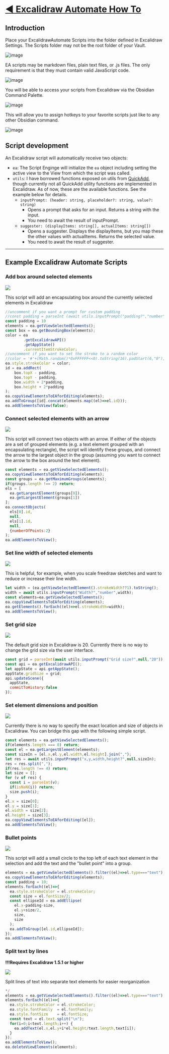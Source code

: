 # [◀ Excalidraw Automate How To](./readme.md)

## Introduction
Place your ExcalidrawAutomate Scripts into the folder defined in Excalidraw Settings. The Scripts folder may not be the root folder of your Vault.

![image](https://user-images.githubusercontent.com/14358394/145673547-b4f57d01-3643-40f9-abfd-14c3bfa5ab93.png)

EA scripts may be markdown files, plain text files, or .js files. The only requirement is that they must contain valid JavaScript code. 

![image](https://user-images.githubusercontent.com/14358394/145673674-bb59f227-8eea-43dc-83b8-4d750e1920a8.png)

You will be able to access your scripts from Excalidraw via the Obsidian Command Palette. 

![image](https://user-images.githubusercontent.com/14358394/145673652-6b1713e2-edc8-4bc8-8246-3f8df8a4b273.png)

This will allow you to assign hotkeys to your favorite scripts just like to any other Obsidian command. 

![image](https://user-images.githubusercontent.com/14358394/145673633-83b6c969-cead-429b-9721-fd047f980279.png)

## Script development
An Excalidraw script will automatically receive two objects:
- `ea`: The Script Enginge will initialize the `ea` object including setting the active view to the View from which the script was called.
- `utils`: I have borrowed functions exposed on utils from [QuickAdd](https://github.com/chhoumann/quickadd/blob/master/docs/QuickAddAPI.md), though currently not all QuickAdd utility functions are implemented in Excalidraw. As of now, these are the available functions. See the example below for details.
  - `inputPrompt: (header: string, placeholder?: string, value?: string)`
    - Opens a prompt that asks for an input. Returns a string with the input.
    - You need to await the result of inputPrompt. 
  - `suggester: (displayItems: string[], actualItems: string[])`
    - Opens a suggester. Displays the displayItems, but you map these the other values with actualItems. Returns the selected value.
    - You need to await the result of suggester.

---------

## Example Excalidraw Automate Scripts

### Add box around selected elements

![](https://raw.githubusercontent.com/zsviczian/obsidian-excalidraw-plugin/master/images/scripts-box-elements.jpg)

This script will add an encapsulating box around the currently selected elements in Excalidraw
```javascript
//uncomment if you want a prompt for custom padding
//const padding = parseInt (await utils.inputPrompt("padding?","number","10"));
const padding = 10
elements = ea.getViewSelectedElements();
const box = ea.getBoundingBox(elements);
color = ea
        .getExcalidrawAPI()
        .getAppState()
        .currentItemStrokeColor;
//uncomment if you want to set the stroke to a random color
//color = '#'+(Math.random()*0xFFFFFF<<0).toString(16).padStart(6,"0");
ea.style.strokeColor = color;
id = ea.addRect(
	box.topX - padding,
	box.topY - padding,
	box.width + 2*padding,
	box.height + 2*padding
);
ea.copyViewElementsToEAforEditing(elements);
ea.addToGroup([id].concat(elements.map((el)=>el.id)));
ea.addElementsToView(false);
```

### Connect selected elements with an arrow

![](https://raw.githubusercontent.com/zsviczian/obsidian-excalidraw-plugin/master/images/scripts-connect-elements.jpg)

This script will connect two objects with an arrow. If either of the objects are a set of grouped elements (e.g. a text element grouped with an encapsulating rectangle), the script will identify these groups, and connect the arrow to the largest object in the group (assuming you want to connect the arrow to the box around the text element).
```javascript
const elements = ea.getViewSelectedElements();
ea.copyViewElementsToEAforEditing(elements);
const groups = ea.getMaximumGroups(elements);
if(groups.length !== 2) return;
els = [ 
  ea.getLargestElement(groups[0]),
  ea.getLargestElement(groups[1])
];
ea.connectObjects(
  els[0].id,
  null,
  els[1].id,
  null, 
  {numberOfPoints:2}
);
ea.addElementsToView();
```

### Set line width of selected elements

![](https://raw.githubusercontent.com/zsviczian/obsidian-excalidraw-plugin/master/images/scripts-stroke-width.jpg)

This is helpful, for example, when you scale freedraw sketches and want to reduce or increase their line width.
```javascript
let width = (ea.getViewSelectedElement().strokeWidth??1).toString();
width = await utils.inputPrompt("Width?","number",width);
const elements=ea.getViewSelectedElements();
ea.copyViewElementsToEAforEditing(elements);
ea.getElements().forEach((el)=>el.strokeWidth=width);
ea.addElementsToView();
```

### Set grid size

![](https://raw.githubusercontent.com/zsviczian/obsidian-excalidraw-plugin/master/images/scripts-grid.jpg)

The default grid size in Excalidraw is 20. Currently there is no way to change the grid size via the user interface. 
```javascript
const grid = parseInt(await utils.inputPrompt("Grid size?",null,"20"));
const api = ea.getExcalidrawAPI();
let appState = api.getAppState();
appState.gridSize = grid;
api.updateScene({
  appState,
  commitToHistory:false
});
```

### Set element dimensions and position

![](https://raw.githubusercontent.com/zsviczian/obsidian-excalidraw-plugin/master/images/scripts-dimensions.jpg)

Currently there is no way to specify the exact location and size of objects in Excalidraw. You can bridge this gap with the following simple script.
```javascript
const elements = ea.getViewSelectedElements();
if(elements.length === 0) return;
const el = ea.getLargestElement(elements);
const sizeIn = [el.x,el.y,el.width,el.height].join(",");
let res = await utils.inputPrompt("x,y,width,height?",null,sizeIn);
res = res.split(",");
if(res.length !== 4) return;
let size = [];
for (v of res) {
  const i = parseInt(v);
  if(isNaN(i)) return;
  size.push(i);
}
el.x = size[0];
el.y = size[1];
el.width = size[2];
el.height = size[3];
ea.copyViewElementsToEAforEditing([el]);
ea.addElementsToView();
```

### Bullet points

![](https://raw.githubusercontent.com/zsviczian/obsidian-excalidraw-plugin/master/images/scripts-bullet-point.jpg)

This script will add a small circle to the top left of each text element in the selection and add the text and the "bullet point" into a group.
```javascript
elements = ea.getViewSelectedElements().filter((el)=>el.type==="text");
ea.copyViewElementsToEAforEditing(elements);
const padding = 10;
elements.forEach((el)=>{
  ea.style.strokeColor = el.strokeColor;
  const size = el.fontSize/2;
  const ellipseId = ea.addEllipse(
    el.x-padding-size,
    el.y+size/2,
    size,
    size
  );
  ea.addToGroup([el.id,ellipseId]);
});
ea.addElementsToView();
```

### Split text by lines
**!!!Requires Excalidraw 1.5.1 or higher**

![](https://raw.githubusercontent.com/zsviczian/obsidian-excalidraw-plugin/master/images/scripts-split-lines.jpg)

Split lines of text into separate text elements for easier reorganization
```javascript
*/
elements = ea.getViewSelectedElements().filter((el)=>el.type==="text");
elements.forEach((el)=>{
  ea.style.strokeColor = el.strokeColor;
  ea.style.fontFamily  = el.fontFamily;
  ea.style.fontSize    = el.fontSize;
  const text = el.text.split("\n");
  for(i=0;i<text.length;i++) {
	ea.addText(el.x,el.y+i*el.height/text.length,text[i]);
  }
});
ea.addElementsToView();
ea.deleteViewElements(elements);
```